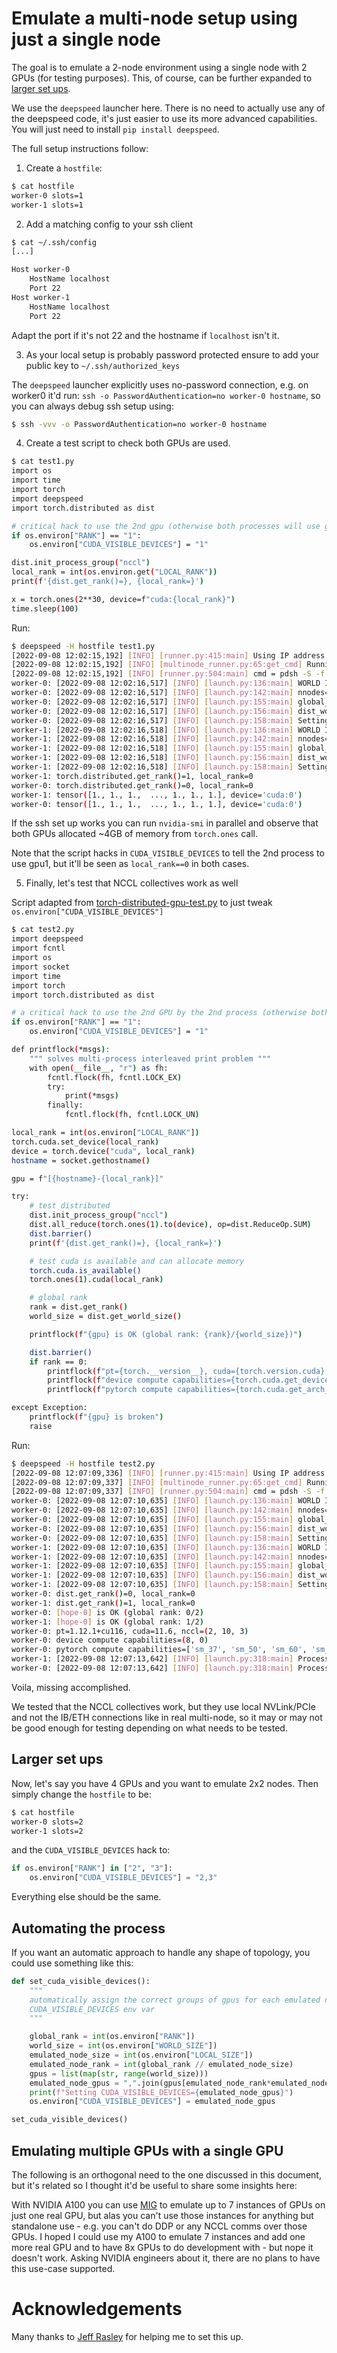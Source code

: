 # Emulate a multi-node setup using just a single node

The goal is to emulate a 2-node environment using a single node with 2 GPUs (for testing purposes). This, of course, can be further expanded to [larger set ups](#larger-set-ups).

We use the `deepspeed` launcher here. There is no need to actually use any of the deepspeed code, it's just easier to use its more advanced capabilities. You will just need to install `pip install deepspeed`.

The full setup instructions follow:

1. Create a `hostfile`:
   
 ```bash
 $ cat hostfile
 worker-0 slots=1
 worker-1 slots=1
 ```

2. Add a matching config to your ssh client

 ```bash
 $ cat ~/.ssh/config
 [...]
 
 Host worker-0
     HostName localhost
     Port 22
 Host worker-1
     HostName localhost
     Port 22
 ```

 Adapt the port if it's not 22 and the hostname if `localhost` isn't it.


3. As your local setup is probably password protected ensure to add your public key to `~/.ssh/authorized_keys`

 The `deepspeed` launcher explicitly uses no-password connection, e.g. on worker0 it'd run: `ssh -o PasswordAuthentication=no worker-0 hostname`, so you can always debug ssh setup using:

 ```bash
 $ ssh -vvv -o PasswordAuthentication=no worker-0 hostname
 ```

4. Create a test script to check both GPUs are used.

 ```bash
 $ cat test1.py
 import os
 import time
 import torch
 import deepspeed
 import torch.distributed as dist
 
 # critical hack to use the 2nd gpu (otherwise both processes will use gpu0)
 if os.environ["RANK"] == "1":
     os.environ["CUDA_VISIBLE_DEVICES"] = "1"
 
 dist.init_process_group("nccl")
 local_rank = int(os.environ.get("LOCAL_RANK"))
 print(f'{dist.get_rank()=}, {local_rank=}')
 
 x = torch.ones(2**30, device=f"cuda:{local_rank}")
 time.sleep(100)
 ```

 Run:

 ```bash
 $ deepspeed -H hostfile test1.py
 [2022-09-08 12:02:15,192] [INFO] [runner.py:415:main] Using IP address of 192.168.0.17 for node worker-0
 [2022-09-08 12:02:15,192] [INFO] [multinode_runner.py:65:get_cmd] Running on the following workers: worker-0,worker-1
 [2022-09-08 12:02:15,192] [INFO] [runner.py:504:main] cmd = pdsh -S -f 1024 -w worker-0,worker-1 export PYTHONPATH=/mnt/nvme0/code/huggingface/multi-node-emulate-ds;  cd /mnt/nvme0/code/huggingface/multi-node-emulate-ds; /home/stas/anaconda3/envs/py38-pt112/bin/python -u -m deepspeed.launcher.launch --world_info=eyJ3b3JrZXItMCI6IFswXSwgIndvcmtlci0xIjogWzBdfQ== --node_rank=%n --master_addr=192.168.0.17 --master_port=29500 test1.py
 worker-0: [2022-09-08 12:02:16,517] [INFO] [launch.py:136:main] WORLD INFO DICT: {'worker-0': [0], 'worker-1': [0]}
 worker-0: [2022-09-08 12:02:16,517] [INFO] [launch.py:142:main] nnodes=2, num_local_procs=1, node_rank=0
 worker-0: [2022-09-08 12:02:16,517] [INFO] [launch.py:155:main] global_rank_mapping=defaultdict(<class 'list'>, {'worker-0': [0], 'worker-1': [1]})
 worker-0: [2022-09-08 12:02:16,517] [INFO] [launch.py:156:main] dist_world_size=2
 worker-0: [2022-09-08 12:02:16,517] [INFO] [launch.py:158:main] Setting CUDA_VISIBLE_DEVICES=0
 worker-1: [2022-09-08 12:02:16,518] [INFO] [launch.py:136:main] WORLD INFO DICT: {'worker-0': [0], 'worker-1': [0]}
 worker-1: [2022-09-08 12:02:16,518] [INFO] [launch.py:142:main] nnodes=2, num_local_procs=1, node_rank=1
 worker-1: [2022-09-08 12:02:16,518] [INFO] [launch.py:155:main] global_rank_mapping=defaultdict(<class 'list'>, {'worker-0': [0], 'worker-1': [1]})
 worker-1: [2022-09-08 12:02:16,518] [INFO] [launch.py:156:main] dist_world_size=2
 worker-1: [2022-09-08 12:02:16,518] [INFO] [launch.py:158:main] Setting CUDA_VISIBLE_DEVICES=0
 worker-1: torch.distributed.get_rank()=1, local_rank=0
 worker-0: torch.distributed.get_rank()=0, local_rank=0
 worker-1: tensor([1., 1., 1.,  ..., 1., 1., 1.], device='cuda:0')
 worker-0: tensor([1., 1., 1.,  ..., 1., 1., 1.], device='cuda:0')
 ```

 If the ssh set up works you can run `nvidia-smi` in parallel and observe that both GPUs allocated ~4GB of memory from `torch.ones` call.
 
 Note that the script hacks in `CUDA_VISIBLE_DEVICES` to tell the 2nd process to use gpu1, but it'll be seen as `local_rank==0` in both cases.

5. Finally, let's test that NCCL collectives work as well

 Script adapted from [torch-distributed-gpu-test.py](./torch-distributed-gpu-test.py) to just tweak `os.environ["CUDA_VISIBLE_DEVICES"]`
 
 ```bash
 $ cat test2.py
 import deepspeed
 import fcntl
 import os
 import socket
 import time
 import torch
 import torch.distributed as dist
 
 # a critical hack to use the 2nd GPU by the 2nd process (otherwise both processes will use gpu0)
 if os.environ["RANK"] == "1":
     os.environ["CUDA_VISIBLE_DEVICES"] = "1"
 
 def printflock(*msgs):
     """ solves multi-process interleaved print problem """
     with open(__file__, "r") as fh:
         fcntl.flock(fh, fcntl.LOCK_EX)
         try:
             print(*msgs)
         finally:
             fcntl.flock(fh, fcntl.LOCK_UN)
 
 local_rank = int(os.environ["LOCAL_RANK"])
 torch.cuda.set_device(local_rank)
 device = torch.device("cuda", local_rank)
 hostname = socket.gethostname()
 
 gpu = f"[{hostname}-{local_rank}]"
 
 try:
     # test distributed
     dist.init_process_group("nccl")
     dist.all_reduce(torch.ones(1).to(device), op=dist.ReduceOp.SUM)
     dist.barrier()
     print(f'{dist.get_rank()=}, {local_rank=}')
 
     # test cuda is available and can allocate memory
     torch.cuda.is_available()
     torch.ones(1).cuda(local_rank)
 
     # global rank
     rank = dist.get_rank()
     world_size = dist.get_world_size()
 
     printflock(f"{gpu} is OK (global rank: {rank}/{world_size})")
 
     dist.barrier()
     if rank == 0:
         printflock(f"pt={torch.__version__}, cuda={torch.version.cuda}, nccl={torch.cuda.nccl.version()}")
         printflock(f"device compute capabilities={torch.cuda.get_device_capability()}")
         printflock(f"pytorch compute capabilities={torch.cuda.get_arch_list()}")
 
 except Exception:
     printflock(f"{gpu} is broken")
     raise
 ```
 
 Run:
 
 ```bash
 $ deepspeed -H hostfile test2.py
 [2022-09-08 12:07:09,336] [INFO] [runner.py:415:main] Using IP address of 192.168.0.17 for node worker-0
 [2022-09-08 12:07:09,337] [INFO] [multinode_runner.py:65:get_cmd] Running on the following workers: worker-0,worker-1
 [2022-09-08 12:07:09,337] [INFO] [runner.py:504:main] cmd = pdsh -S -f 1024 -w worker-0,worker-1 export PYTHONPATH=/mnt/nvme0/code/huggingface/multi-node-emulate-ds;  cd /mnt/nvme0/code/huggingface/multi-node-emulate-ds; /home/stas/anaconda3/envs/py38-pt112/bin/python -u -m deepspeed.launcher.launch --world_info=eyJ3b3JrZXItMCI6IFswXSwgIndvcmtlci0xIjogWzBdfQ== --node_rank=%n --master_addr=192.168.0.17 --master_port=29500 test2.py
 worker-0: [2022-09-08 12:07:10,635] [INFO] [launch.py:136:main] WORLD INFO DICT: {'worker-0': [0], 'worker-1': [0]}
 worker-0: [2022-09-08 12:07:10,635] [INFO] [launch.py:142:main] nnodes=2, num_local_procs=1, node_rank=0
 worker-0: [2022-09-08 12:07:10,635] [INFO] [launch.py:155:main] global_rank_mapping=defaultdict(<class 'list'>, {'worker-0': [0], 'worker-1': [1]})
 worker-0: [2022-09-08 12:07:10,635] [INFO] [launch.py:156:main] dist_world_size=2
 worker-0: [2022-09-08 12:07:10,635] [INFO] [launch.py:158:main] Setting CUDA_VISIBLE_DEVICES=0
 worker-1: [2022-09-08 12:07:10,635] [INFO] [launch.py:136:main] WORLD INFO DICT: {'worker-0': [0], 'worker-1': [0]}
 worker-1: [2022-09-08 12:07:10,635] [INFO] [launch.py:142:main] nnodes=2, num_local_procs=1, node_rank=1
 worker-1: [2022-09-08 12:07:10,635] [INFO] [launch.py:155:main] global_rank_mapping=defaultdict(<class 'list'>, {'worker-0': [0], 'worker-1': [1]})
 worker-1: [2022-09-08 12:07:10,635] [INFO] [launch.py:156:main] dist_world_size=2
 worker-1: [2022-09-08 12:07:10,635] [INFO] [launch.py:158:main] Setting CUDA_VISIBLE_DEVICES=0
 worker-0: dist.get_rank()=0, local_rank=0
 worker-1: dist.get_rank()=1, local_rank=0
 worker-0: [hope-0] is OK (global rank: 0/2)
 worker-1: [hope-0] is OK (global rank: 1/2)
 worker-0: pt=1.12.1+cu116, cuda=11.6, nccl=(2, 10, 3)
 worker-0: device compute capabilities=(8, 0)
 worker-0: pytorch compute capabilities=['sm_37', 'sm_50', 'sm_60', 'sm_70', 'sm_75', 'sm_80', 'sm_86']
 worker-1: [2022-09-08 12:07:13,642] [INFO] [launch.py:318:main] Process 576485 exits successfully.
 worker-0: [2022-09-08 12:07:13,642] [INFO] [launch.py:318:main] Process 576484 exits successfully.
 ```
 
 Voila, missing accomplished.
 
 We tested that the NCCL collectives work, but they use local NVLink/PCIe and not the IB/ETH connections like in real multi-node, so it may or may not be good enough for testing depending on what needs to be tested.


## Larger set ups

Now, let's say you have 4 GPUs and you want to emulate 2x2 nodes. Then simply change the `hostfile` to be:

```bash
$ cat hostfile
worker-0 slots=2
worker-1 slots=2
```
and the `CUDA_VISIBLE_DEVICES` hack to:

```python
if os.environ["RANK"] in ["2", "3"]:
    os.environ["CUDA_VISIBLE_DEVICES"] = "2,3"
```

Everything else should be the same.


## Automating the process

If you want an automatic approach to handle any shape of topology, you could use something like this:

```python
def set_cuda_visible_devices():
    """
    automatically assign the correct groups of gpus for each emulated node by tweaking the
    CUDA_VISIBLE_DEVICES env var
    """

    global_rank = int(os.environ["RANK"])
    world_size = int(os.environ["WORLD_SIZE"])
    emulated_node_size = int(os.environ["LOCAL_SIZE"])
    emulated_node_rank = int(global_rank // emulated_node_size)
    gpus = list(map(str, range(world_size)))
    emulated_node_gpus = ",".join(gpus[emulated_node_rank*emulated_node_size:(emulated_node_rank+1)*emulated_node_size])
    print(f"Setting CUDA_VISIBLE_DEVICES={emulated_node_gpus}")
    os.environ["CUDA_VISIBLE_DEVICES"] = emulated_node_gpus

set_cuda_visible_devices()
```


## Emulating multiple GPUs with a single GPU

The following is an orthogonal need to the one discussed in this document, but it's related so I thought it'd be useful to share some insights here:

With NVIDIA A100 you can use [MIG](https://www.nvidia.com/en-us/technologies/multi-instance-gpu/) to emulate up to 7 instances of GPUs on just one real GPU, but alas you can't use those instances for anything but standalone use - e.g. you can't do DDP or any NCCL comms over those GPUs. I hoped I could use my A100 to emulate 7 instances and add one more real GPU and to have 8x GPUs to do development with - but nope it doesn't work. Asking NVIDIA engineers about it, there are no plans to have this use-case supported.


# Acknowledgements

Many thanks to [Jeff Rasley](https://github.com/jeffra/) for helping me to set this up.
